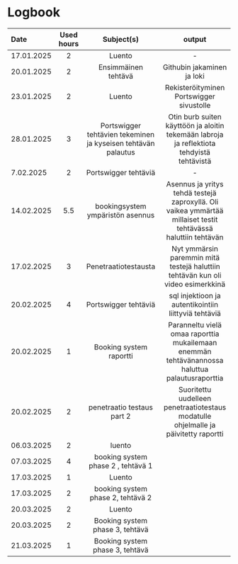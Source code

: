 # Logbook


| Date  | Used hours | Subject(s) |  output |
| :---         |     :---:      |     :---:      |     :---:      |
| 17.01.2025 | 2 | Luento  | -  |
| 20.01.2025 | 2 | Ensimmäinen tehtävä  | Githubin jakaminen ja loki  |
| 23.01.2025 | 2 | Luento  | Rekisteröityminen Portswigger sivustolle  |
| 28.01.2025 | 3 | Portswigger tehtävien tekeminen ja kyseisen tehtävän palautus  | Otin burb suiten käyttöön ja aloitin tekemään labroja ja reflektiota tehdyistä tehtävistä |
| 7.02.2025 | 2 | Portswigger tehtäviä  | -  |
| 14.02.2025 | 5.5 | bookingsystem ympäristön asennus  | Asennus ja yritys tehdä testejä zaproxyllä. Oli vaikea ymmärtää millaiset testit tehtävässä haluttiin tehtävän  |
| 17.02.2025 | 3 | Penetraatiotestausta  | Nyt ymmärsin paremmin mitä testejä haluttiin tehtävän kun oli video esimerkkinä  |
| 20.02.2025 | 4 | Portswigger tehtäviä  | sql injektioon ja autentikointiin liittyviä tehtäviä  |
| 20.02.2025 | 1 | Booking system raportti  | Paranneltu vielä omaa raporttia mukailemaan enemmän tehtävänannossa haluttua palautusraporttia  |
| 20.02.2025 | 2 | penetraatio testaus part 2  | Suoritettu uudelleen penetraatiotestaus modatulle ohjelmalle ja päivitetty raportti  |
| 06.03.2025 | 2 |  luento |   
| 07.03.2025 | 4 |  booking system phase 2 , tehtävä 1|
| 17.03.2025 | 1 | Luento |
| 17.03.2025 | 2 |  booking system phase 2, tehtävä 2 |
| 20.03.2025 | 2 | Luento |
| 20.03.2025 | 2 | Booking system phase 3, tehtävä |
| 21.03.2025 | 1 | Booking system phase 3, tehtävä |
